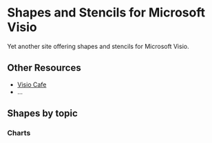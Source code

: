 # Shapes and Stencils for Microsoft Visio
Yet another site offering shapes and stencils for Microsoft Visio.

## Other Resources

- [Visio Cafe](http://www.visiocafe.com/)
- ...

## Shapes by topic

### Charts

